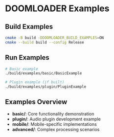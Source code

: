 # DOOMLOADER Examples

## Build Examples
```bash
cmake -B build -DDOOMLOADER_BUILD_EXAMPLES=ON
cmake --build build --config Release
```

## Run Examples
```bash
# Basic example
./build/examples/basic/BasicExample

# Plugin example (if built)
./build/examples/plugin/PluginExample
```

## Examples Overview

- **basic/**: Core functionality demonstration
- **plugin/**: Audio plugin development example
- **mobile/**: Mobile-specific implementations
- **advanced/**: Complex processing scenarios